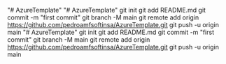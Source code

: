 "# AzureTemplate" 
"# AzureTemplate"  git init git add README.md git commit -m "first commit" git branch -M main git remote add origin https://github.com/pedroamfsoftinsa/AzureTemplate.git git push -u origin main
"# AzureTemplate"  git init git add README.md git commit -m "first commit" git branch -M main git remote add origin https://github.com/pedroamfsoftinsa/AzureTemplate.git git push -u origin main
